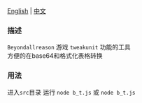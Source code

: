 [English](README.md) | [中文](README_zh.md)  
### 描述  
`Beyondallreason` 游戏 `tweakunit` 功能的工具  
方便的在base64和格式化表格转换  
### 用法
进入`src`目录
运行 `node b_t.js` 或 `node b_t.js`
